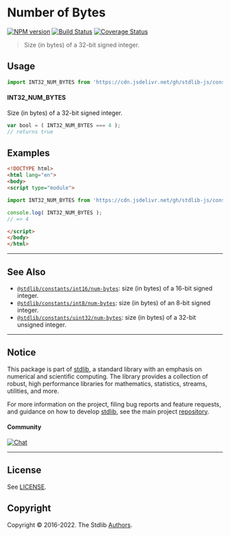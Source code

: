 <!--

@license Apache-2.0

Copyright (c) 2018 The Stdlib Authors.

Licensed under the Apache License, Version 2.0 (the "License");
you may not use this file except in compliance with the License.
You may obtain a copy of the License at

   http://www.apache.org/licenses/LICENSE-2.0

Unless required by applicable law or agreed to in writing, software
distributed under the License is distributed on an "AS IS" BASIS,
WITHOUT WARRANTIES OR CONDITIONS OF ANY KIND, either express or implied.
See the License for the specific language governing permissions and
limitations under the License.

-->

# Number of Bytes

[![NPM version][npm-image]][npm-url] [![Build Status][test-image]][test-url] [![Coverage Status][coverage-image]][coverage-url] <!-- [![dependencies][dependencies-image]][dependencies-url] -->

> Size (in bytes) of a 32-bit signed integer.



<section class="usage">

## Usage

```javascript
import INT32_NUM_BYTES from 'https://cdn.jsdelivr.net/gh/stdlib-js/constants-int32-num-bytes@esm/index.mjs';
```

#### INT32_NUM_BYTES

Size (in bytes) of a 32-bit signed integer.

```javascript
var bool = ( INT32_NUM_BYTES === 4 );
// returns true
```

</section>

<!-- /.usage -->

<section class="examples">

## Examples

<!-- TODO: better example -->

<!-- eslint no-undef: "error" -->

```html
<!DOCTYPE html>
<html lang="en">
<body>
<script type="module">

import INT32_NUM_BYTES from 'https://cdn.jsdelivr.net/gh/stdlib-js/constants-int32-num-bytes@esm/index.mjs';

console.log( INT32_NUM_BYTES );
// => 4

</script>
</body>
</html>
```

</section>

<!-- /.examples -->

<!-- Section for related `stdlib` packages. Do not manually edit this section, as it is automatically populated. -->

<section class="related">

* * *

## See Also

-   <span class="package-name">[`@stdlib/constants/int16/num-bytes`][@stdlib/constants/int16/num-bytes]</span><span class="delimiter">: </span><span class="description">size (in bytes) of a 16-bit signed integer.</span>
-   <span class="package-name">[`@stdlib/constants/int8/num-bytes`][@stdlib/constants/int8/num-bytes]</span><span class="delimiter">: </span><span class="description">size (in bytes) of an 8-bit signed integer.</span>
-   <span class="package-name">[`@stdlib/constants/uint32/num-bytes`][@stdlib/constants/uint32/num-bytes]</span><span class="delimiter">: </span><span class="description">size (in bytes) of a 32-bit unsigned integer.</span>

</section>

<!-- /.related -->

<!-- Section for all links. Make sure to keep an empty line after the `section` element and another before the `/section` close. -->


<section class="main-repo" >

* * *

## Notice

This package is part of [stdlib][stdlib], a standard library with an emphasis on numerical and scientific computing. The library provides a collection of robust, high performance libraries for mathematics, statistics, streams, utilities, and more.

For more information on the project, filing bug reports and feature requests, and guidance on how to develop [stdlib][stdlib], see the main project [repository][stdlib].

#### Community

[![Chat][chat-image]][chat-url]

---

## License

See [LICENSE][stdlib-license].


## Copyright

Copyright &copy; 2016-2022. The Stdlib [Authors][stdlib-authors].

</section>

<!-- /.stdlib -->

<!-- Section for all links. Make sure to keep an empty line after the `section` element and another before the `/section` close. -->

<section class="links">

[npm-image]: http://img.shields.io/npm/v/@stdlib/constants-int32-num-bytes.svg
[npm-url]: https://npmjs.org/package/@stdlib/constants-int32-num-bytes

[test-image]: https://github.com/stdlib-js/constants-int32-num-bytes/actions/workflows/test.yml/badge.svg?branch=main
[test-url]: https://github.com/stdlib-js/constants-int32-num-bytes/actions/workflows/test.yml?query=branch:main

[coverage-image]: https://img.shields.io/codecov/c/github/stdlib-js/constants-int32-num-bytes/main.svg
[coverage-url]: https://codecov.io/github/stdlib-js/constants-int32-num-bytes?branch=main

<!--

[dependencies-image]: https://img.shields.io/david/stdlib-js/constants-int32-num-bytes.svg
[dependencies-url]: https://david-dm.org/stdlib-js/constants-int32-num-bytes/main

-->

[chat-image]: https://img.shields.io/gitter/room/stdlib-js/stdlib.svg
[chat-url]: https://gitter.im/stdlib-js/stdlib/

[stdlib]: https://github.com/stdlib-js/stdlib

[stdlib-authors]: https://github.com/stdlib-js/stdlib/graphs/contributors

[umd]: https://github.com/umdjs/umd
[es-module]: https://developer.mozilla.org/en-US/docs/Web/JavaScript/Guide/Modules

[deno-url]: https://github.com/stdlib-js/constants-int32-num-bytes/tree/deno
[umd-url]: https://github.com/stdlib-js/constants-int32-num-bytes/tree/umd
[esm-url]: https://github.com/stdlib-js/constants-int32-num-bytes/tree/esm
[branches-url]: https://github.com/stdlib-js/constants-int32-num-bytes/blob/main/branches.md

[stdlib-license]: https://raw.githubusercontent.com/stdlib-js/constants-int32-num-bytes/main/LICENSE

<!-- <related-links> -->

[@stdlib/constants/int16/num-bytes]: https://github.com/stdlib-js/constants-int16-num-bytes/tree/esm

[@stdlib/constants/int8/num-bytes]: https://github.com/stdlib-js/constants-int8-num-bytes/tree/esm

[@stdlib/constants/uint32/num-bytes]: https://github.com/stdlib-js/constants-uint32-num-bytes/tree/esm

<!-- </related-links> -->

</section>

<!-- /.links -->
